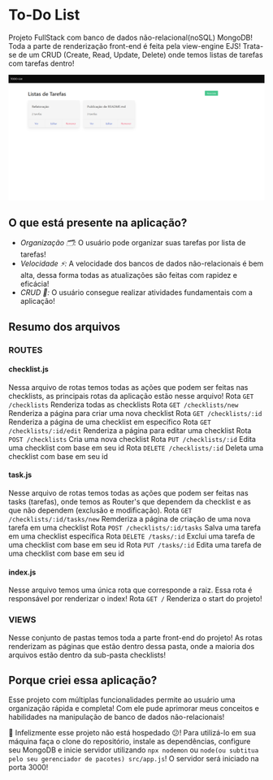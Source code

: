 # To-Do List
Projeto FullStack com banco de dados não-relacional(noSQL) MongoDB! Toda a parte de renderização front-end é feita pela view-engine EJS! Trata-se de um CRUD (Create, Read, Update, Delete) onde temos listas de tarefas com tarefas dentro!

<p align="center">
<img src="https://github.com/Arthur-Candeia/todolist-mongoDB/blob/master/public/imgToReadme.png" >
</p>

## O que está presente na aplicação?
 - _Organização 🗂️:_ O usuário pode organizar suas tarefas por lista de tarefas!
 - _Velocidade ⚡:_ A velocidade dos bancos de dados não-relacionais é bem alta, dessa forma todas as atualizações são feitas com rapidez e eficácia!
 - _CRUD 👤:_ O usuário consegue realizar atividades fundamentais com a aplicação!

## Resumo dos arquivos
### **ROUTES**

#### checklist.js
Nessa arquivo de rotas temos todas as ações que podem ser feitas nas checklists, as principais rotas da aplicação estão nesse arquivo!
Rota `GET /checklists` Renderiza todas as checklists
Rota `GET /checklists/new` Renderiza a página para criar uma nova checklist
Rota `GET /checklists/:id` Renderiza a página de uma checklist em específico
Rota `GET /checklists/:id/edit` Renderiza a página para editar uma checklist
Rota `POST /checklists` Cria uma nova checklist
Rota `PUT /checklists/:id` Edita uma checklist com base em seu id
Rota `DELETE /checklists/:id` Deleta uma checklist com base em seu id

#### task.js
Nesse arquivo de rotas temos todas as ações que podem ser feitas nas tasks (tarefas), onde temos as Router's que dependem da checklist e as que não dependem (exclusão e modificação).
Rota `GET /checklists/:id/tasks/new` Remderiza a página de criação de uma nova tarefa em uma checklist
Rota `POST /checklists/:id/tasks` Salva uma tarefa em uma checklist específica
Rota `DELETE /tasks/:id` Exclui uma tarefa de uma checklist com base em seu id
Rota `PUT /tasks/:id` Edita uma tarefa de uma checklist com base em seu id

#### index.js
Nesse arquivo temos uma única rota que corresponde a raiz. Essa rota é responsável por renderizar o index!
Rota `GET /` Renderiza o start do projeto!


### **VIEWS**
Nesse conjunto de pastas temos toda a parte front-end do projeto! As rotas renderizam as páginas que estão dentro dessa pasta, onde a maioria dos arquivos estão dentro da sub-pasta checklists!


## Porque criei essa aplicação?
Esse projeto com múltiplas funcionalidades permite ao usuário uma organização rápida e completa! Com ele pude aprimorar meus conceitos e habilidades na manipulação de banco de dados não-relacionais!

📄 Infelizmente esse projeto não está hospedado 😕! Para utilizá-lo em sua máquina faça o clone do repositório, instale as dependências, configure seu MongoDB e inicie servidor utilizando `npx nodemon` ou `node(ou subtitua pelo seu gerenciador de pacotes) src/app.js`! O servidor será iniciado na porta 3000!